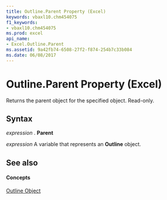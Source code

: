 ```yaml
---
title: Outline.Parent Property (Excel)
keywords: vbaxl10.chm454075
f1_keywords:
- vbaxl10.chm454075
ms.prod: excel
api_name:
- Excel.Outline.Parent
ms.assetid: 9a42fb74-6508-27f2-f874-254b7c33b084
ms.date: 06/08/2017
---
```



# Outline.Parent Property (Excel)

Returns the parent object for the specified object. Read-only.


## Syntax

 _expression_ . **Parent**

 _expression_ A variable that represents an **Outline** object.


## See also


#### Concepts


[Outline Object](outline-object-excel.md)

